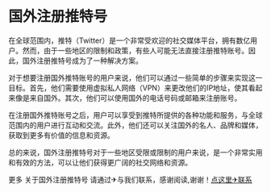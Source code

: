 # 国外注册推特号

在全球范围内，推特（Twitter）是一个非常受欢迎的社交媒体平台，拥有数亿用户。然而，由于一些地区的限制和政策，有些人可能无法直接注册推特账号。因此，国外注册推特号成为了一种解决方案。

对于想要注册国外推特账号的用户来说，他们可以通过一些简单的步骤来实现这一目标。首先，他们需要使用虚拟私人网络（VPN）来更改他们的IP地址，使其看起来像是来自国外。其次，他们可以使用国外的电话号码或邮箱来注册账号。

在注册国外推特账号之后，用户可以享受到推特所提供的各种功能和服务，与全球范围内的用户进行互动和交流。此外，他们还可以关注国外的名人、品牌和媒体，获取到更多有价值的信息和资源。

总的来说，国外注册推特号对于一些地区受限或限制的用户来说，是一个非常实用和有效的方法，可以让他们获得更广阔的社交网络和资源。

更多 关于国外注册推特号 请通过✈与我们联系，感谢阅读,谢谢！[点这里✈联系](https://acc.k02.cc)
